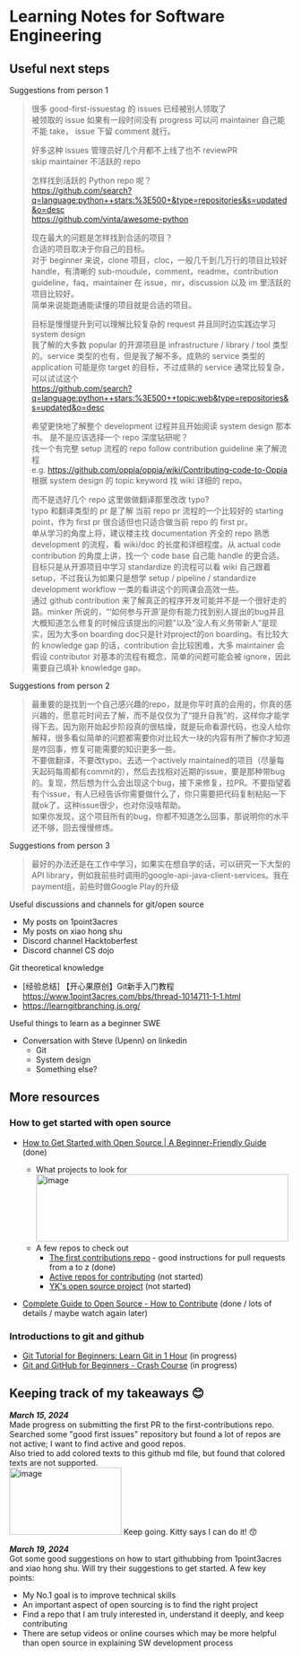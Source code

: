 # Learning Notes for Software Engineering

## Useful next steps

Suggestions from person 1
> 很多 good-first-issuestag 的 issues 已经被别人领取了  
被领取的 issue 如果有一段时间没有 progress 可以问 maintainer 自己能不能 take， issue 下留 comment 就行。
> 
> 好多这种 issues 管理员好几个月都不上线了也不 reviewPR  
skip maintainer 不活跃的 repo
> 
> 怎样找到活跃的 Python repo 呢？  
https://github.com/search?q=language:python++stars:%3E500+&type=repositories&s=updated&o=desc  
https://github.com/vinta/awesome-python
> 
> 现在最大的问题是怎样找到合适的项目？  
合适的项目取决于你自己的目标。  
对于 beginner 来说，clone 项目，cloc，一般几千到几万行的项目比较好 handle，有清晰的 sub-moudule，comment，readme，contribution guideline，faq，maintainer 在 issue，mr，discussion 以及 im 里活跃的项目比较好。  
简单来说能跑通能读懂的项目就是合适的项目。
> 
> 目标是慢慢提升到可以理解比较复杂的 request 并且同时边实践边学习 system design  
我了解的大多数 popular 的开源项目是 infrastructure / library / tool 类型的。service 类型的也有，但是我了解不多。成熟的 service 类型的 application 可能是你 target 的目标，不过成熟的 service 通常比较复杂，可以试试这个  
https://github.com/search?q=language:python++stars:%3E500++topic:web&type=repositories&s=updated&o=desc
> 
> 希望更快地了解整个 development 过程并且开始阅读 system design 那本书。 是不是应该选择一个 repo 深度钻研呢？  
找一个有完整 setup 流程的 repo follow contribution guideline 来了解流程  
e.g. https://github.com/oppia/oppia/wiki/Contributing-code-to-Oppia  
根据 system design 的 topic keyword 找 wiki 详细的 repo。
> 
> 而不是选好几个 repo 这里做做翻译那里改改 typo?  
typo 和翻译类型的 pr 是了解 当前 repo pr 流程的一个比较好的 starting point，作为 first pr 很合适但也只适合做当前 repo 的 first pr。  
单从学习的角度上将，建议楼主找 documentation 齐全的 repo 熟悉 development 的流程，看 wiki/doc 的长度和详细程度。从 actual code contribution 的角度上讲，找一个 code base 自己能 handle 的更合适。  
目标只是从开源项目中学习 standardize 的流程可以看 wiki 自己跟着 setup，不过我认为如果只是想学 setup / pipeline / standardize development workflow 一类的看讲这个的网课会高效一些。  
通过 github contribution 来了解真正的程序开发可能并不是一个很好走的路。minker 所说的，“‘如何参与开源’是你有能力找到别人提出的bug并且大概知道怎么修复的时候应该提出的问题”以及“没人有义务带新人”是现实，因为大多on boarding doc只是针对project的on boarding。有比较大的 knowledge gap 的话，contribution 会比较困难，大多 maintainer 会假设 contributor 对基本的流程有概念，简单的问题可能会被 ignore，因此需要自己填补 knowledge gap。  

Suggestions from person 2
> 最重要的是找到一个自己感兴趣的repo，就是你平时真的会用的，你真的感兴趣的，愿意花时间去了解，而不是仅仅为了“提升自我”的，这样你才能学得下去。因为刚开始起步阶段真的很枯燥，就是玩命看源代码，也没人给你解释，很多看似简单的问题都需要你对比较大一块的内容有所了解你才知道是咋回事，修复可能需要的知识更多一些。  
不要做翻译，不要改typo。去选一个actively maintained的项目（尽量每天起码每周都有commit的），然后去找相对近期的issue，要是那种带bug的。复现，然后想为什么会出现这个bug，接下来修复，拉PR。不要指望着有个issue，有人已经告诉你需要做什么了，你只需要把代码复制粘贴一下就ok了，这种issue很少，也对你没啥帮助。  
如果你发现，这个项目所有的bug，你都不知道怎么回事，那说明你的水平还不够，回去慢慢修炼。  

Suggestions from person 3
> 最好的办法还是在工作中学习，如果实在想自学的话，可以研究一下大型的API library，例如我前些时调用的google-api-java-client-services。我在payment组，前些时做Google Play的升级  

Useful discussions and channels for git/open source
- My posts on 1point3acres
- My posts on xiao hong shu
- Discord channel Hacktoberfest
- Discord channel CS dojo

Git theoretical knowledge
- [经验总结] 【开心果原创】Git新手入门教程 https://www.1point3acres.com/bbs/thread-1014711-1-1.html
- https://learngitbranching.js.org/

Useful things to learn as a beginner SWE
- Conversation with Steve (Upenn) on linkedin
  - Git
  - System design
  - Something else?

## More resources

### How to get started with open source
- [How to Get Started with Open Source | A Beginner-Friendly Guide](https://www.youtube.com/watch?v=MkaIrwOlP6Y) (done)
  - What projects to look for  
    <img src="https://github.com/jennie-jd/learning-notes/assets/52141333/f75c7b4c-2900-4b57-aeb6-235638c62c22" width="450" height="120" alt="image">
  - A few repos to check out
    - [The first contributions repo](https://github.com/firstcontributions/first-contributions) - good instructions for pull requests from a to z (done)
    - [Active repos for contributing](https://github.com/csdojo-defaang/active-repos-for-contributing) (not started)
    - [YK's open source project](https://github.com/ykdojo/defaang) (not started)

- [Complete Guide to Open Source - How to Contribute](https://www.youtube.com/watch?v=yzeVMecydCE) (done / lots of details / maybe watch again later)

### Introductions to git and github
- [Git Tutorial for Beginners: Learn Git in 1 Hour](https://www.youtube.com/watch?v=8JJ101D3knE) (in progress)
- [Git and GitHub for Beginners - Crash Course](https://www.youtube.com/watch?v=RGOj5yH7evk) (in progress)

## Keeping track of my takeaways 😊

_**March 15, 2024**_  
Made progress on submitting the first PR to the first-contributions repo.  
Searched some "good first issues" repository but found a lot of repos are not active; I want to find active and good repos.  
Also tried to add colored texts to this github md file, but found that colored texts are not supported.  
<img src="https://github.com/jennie-jd/learning-notes/assets/52141333/e9658c69-cc92-41d5-b342-a0c128ddb0a2" width="200" height="120" alt="image">
Keep going. Kitty says I can do it! 😙

_**March 19, 2024**_  
Got some good suggestions on how to start githubbing from 1point3acres and xiao hong shu. Will try their suggestions to get started. A few key points:
- My No.1 goal is to improve technical skills
- An important aspect of open sourcing is to find the right project
- Find a repo that I am truly interested in, understand it deeply, and keep contributing
- There are setup videos or online courses which may be more helpful than open source in explaining SW development process
